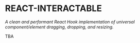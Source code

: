 
# REACT-INTERACTABLE

*A clean and performant React Hook implementation of universal component/element dragging, dropping, and resizing.*

TBA
